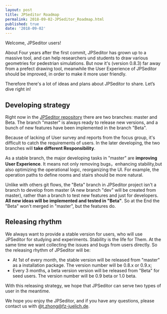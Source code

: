 ```yaml
---
layout: post
title: JPSeditor Roadmap
permalink: 2018-09-02-JPSeditor_Roadmap.html
published: true
date: '2018-09-02'
---
```


Welcome, JPSeditor users!

About Four years after the first commit, JPSeditor has grown up to a massive tool, and can  help researchers und students to draw various geometries for pedestrian simulations. But now it's (version 0.8.3) far away from a prefect drawing tool, meanwhile the User Experience of JPSeditor should be improved, in order to make it more user friendly. 

 Therefore there's a lot of ideas and plans about JPSeditor to share. Let’s dive right in!
 
## Developing strategy
 
 Right now in the [JPSeditor repository](https://github.com/JuPedSim/jpseditor) there are two branches: master and Beta. The branch "master" is always ready to release new versions, and a bunch of new features have been implemented in the branch "Beta".
 
 Because of lacking of User survey and reports from the focus group, it's difficult to catch the requirements of users. In the later developing, the two branches will **take different Responsibility**.
 
 As a stable branch, the major developing tasks in "master" are **improving User Experience**. It means not only removing bugs，enhancing stability,but also optimizing the operational logic, reorganizing the UI. For example, the operation paths to define rooms and stairs should be more natural.
 
 Unlike with others git flows, the "Beta" branch in JPSeditor project isn't a branch to develop from master (A new branch "dev" will be created from master), rather than a branch to test new features and just for developers. **All new ideas will be implemented and tested in "Beta"**. So at the End the "Beta" won't merged in "master", but the features do.
 
## Releasing rhythm
 
 We always want to provide a stable version for users, who will use JPSeditor for studying and experiments. Stability is the life for Them. At the same time we want collecting the issues and bugs from users directly. So the releasing rhythm of JPSeditor will be:
 
 * At 1st of every month, the stable version will be released from "master" as a installation package. The version number will be 0.8.x or 0.9.x;
 * Every 3 months, a beta version version will be released from "Beta" for seed users. The version number will be 0.9 beta or 1.0 beta.
 
 With this releasing strategy, we hope that JPSeditor can serve two types of user in the meantime.
 
We hope you enjoy the JPSeditor, and if you have any questions, please contact us with @t.zhong@fz-juelich.de.